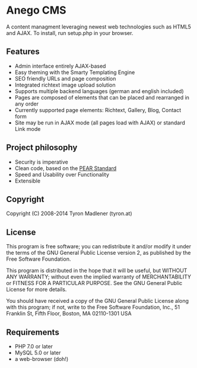 Anego CMS
=========

A content managment leveraging newest web technologies such as HTML5 and AJAX.
To install, run setup.php in your browser.


Features
--------

* Admin interface entirely AJAX-based
* Easy theming with the Smarty Templating Engine
* SEO friendly URLs and page composition
* Integrated richtext image upload solution 
* Supports multiple backend languages (german and english included)
* Pages are composed of elements that can be placed and rearranged in any order
* Currently supported page elements: Richtext, Gallery, Blog, Contact form
* Site may be run in AJAX mode (all pages load with AJAX) or standard Link mode


Project philosophy
------------------

* Security is imperative
* Clean code, based on the [PEAR Standard](http://pear.php.net/manual/en/standards.php)
* Speed and Usability over Functionality
* Extensible


Copyright
---------

Copyright (C) 2008-2014 Tyron Madlener (tyron.at)


License
-------

This program is free software; you can redistribute it and/or modify it under
the terms of the GNU General Public License version 2, as published by the
Free Software Foundation.

This program is distributed in the hope that it will be useful, but WITHOUT
ANY WARRANTY; without even the implied warranty of MERCHANTABILITY or FITNESS
FOR A PARTICULAR PURPOSE.  See the GNU General Public License for more
details.

You should have received a copy of the GNU General Public License along with
this program; if not, write to the Free Software Foundation, Inc., 51 Franklin
St, Fifth Floor, Boston, MA  02110-1301  USA

Requirements
------------

* PHP 7.0 or later
* MySQL 5.0 or later
* a web-browser (doh!)
